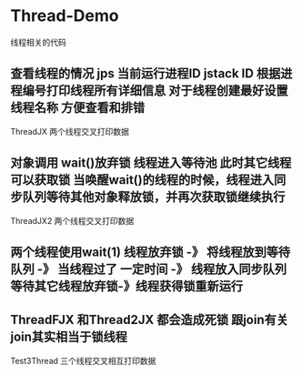 # Thread-Demo

线程相关的代码

查看线程的情况   jps  当前运行进程ID   jstack   ID  根据进程编号打印线程所有详细信息
对于线程创建最好设置线程名称  方便查看和排错
---
ThreadJX  两个线程交叉打印数据 

对象调用 wait()放弃锁  线程进入等待池 此时其它线程可以获取锁
当唤醒wait()的线程的时候，线程进入同步队列等待其他对象释放锁，并再次获取锁继续执行
---
ThreadJX2  两个线程交叉打印数据 

两个线程使用wait(1)   线程放弃锁  -》 将线程放到等待队列   -》 当线程过了 一定时间 -》 线程放入同步队列等待其它线程放弃锁-》线程获得锁重新运行
---
ThreadFJX  和Thread2JX  都会造成死锁   跟join有关  join其实相当于锁线程
---
Test3Thread  三个线程交叉相互打印数据

